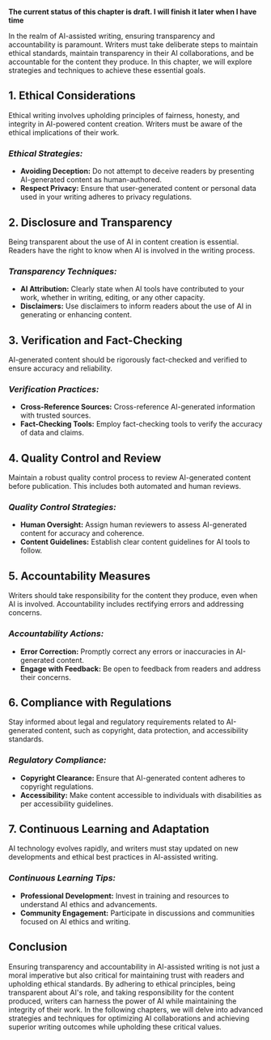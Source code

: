 **The current status of this chapter is draft. I will finish it later when I have time**

In the realm of AI-assisted writing, ensuring transparency and accountability is paramount. Writers must take deliberate steps to maintain ethical standards, maintain transparency in their AI collaborations, and be accountable for the content they produce. In this chapter, we will explore strategies and techniques to achieve these essential goals.

**1. Ethical Considerations**
-----------------------------

Ethical writing involves upholding principles of fairness, honesty, and integrity in AI-powered content creation. Writers must be aware of the ethical implications of their work.

### *Ethical Strategies:*

* **Avoiding Deception:** Do not attempt to deceive readers by presenting AI-generated content as human-authored.
* **Respect Privacy:** Ensure that user-generated content or personal data used in your writing adheres to privacy regulations.

**2. Disclosure and Transparency**
----------------------------------

Being transparent about the use of AI in content creation is essential. Readers have the right to know when AI is involved in the writing process.

### *Transparency Techniques:*

* **AI Attribution:** Clearly state when AI tools have contributed to your work, whether in writing, editing, or any other capacity.
* **Disclaimers:** Use disclaimers to inform readers about the use of AI in generating or enhancing content.

**3. Verification and Fact-Checking**
-------------------------------------

AI-generated content should be rigorously fact-checked and verified to ensure accuracy and reliability.

### *Verification Practices:*

* **Cross-Reference Sources:** Cross-reference AI-generated information with trusted sources.
* **Fact-Checking Tools:** Employ fact-checking tools to verify the accuracy of data and claims.

**4. Quality Control and Review**
---------------------------------

Maintain a robust quality control process to review AI-generated content before publication. This includes both automated and human reviews.

### *Quality Control Strategies:*

* **Human Oversight:** Assign human reviewers to assess AI-generated content for accuracy and coherence.
* **Content Guidelines:** Establish clear content guidelines for AI tools to follow.

**5. Accountability Measures**
------------------------------

Writers should take responsibility for the content they produce, even when AI is involved. Accountability includes rectifying errors and addressing concerns.

### *Accountability Actions:*

* **Error Correction:** Promptly correct any errors or inaccuracies in AI-generated content.
* **Engage with Feedback:** Be open to feedback from readers and address their concerns.

**6. Compliance with Regulations**
----------------------------------

Stay informed about legal and regulatory requirements related to AI-generated content, such as copyright, data protection, and accessibility standards.

### *Regulatory Compliance:*

* **Copyright Clearance:** Ensure that AI-generated content adheres to copyright regulations.
* **Accessibility:** Make content accessible to individuals with disabilities as per accessibility guidelines.

**7. Continuous Learning and Adaptation**
-----------------------------------------

AI technology evolves rapidly, and writers must stay updated on new developments and ethical best practices in AI-assisted writing.

### *Continuous Learning Tips:*

* **Professional Development:** Invest in training and resources to understand AI ethics and advancements.
* **Community Engagement:** Participate in discussions and communities focused on AI ethics and writing.

**Conclusion**
--------------

Ensuring transparency and accountability in AI-assisted writing is not just a moral imperative but also critical for maintaining trust with readers and upholding ethical standards. By adhering to ethical principles, being transparent about AI's role, and taking responsibility for the content produced, writers can harness the power of AI while maintaining the integrity of their work. In the following chapters, we will delve into advanced strategies and techniques for optimizing AI collaborations and achieving superior writing outcomes while upholding these critical values.
